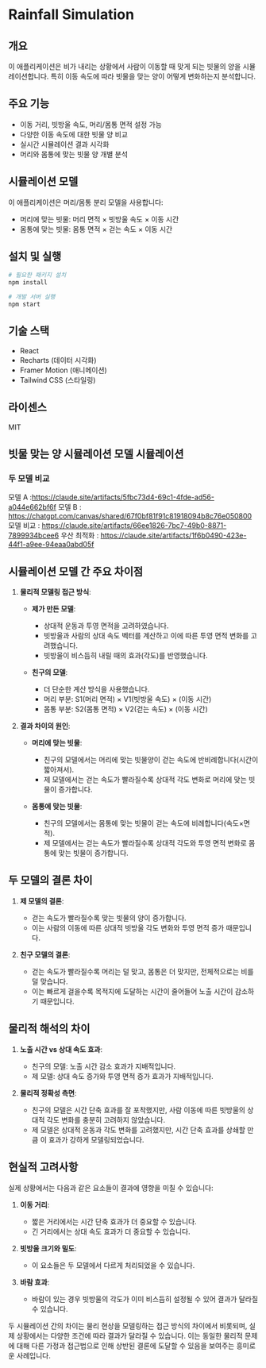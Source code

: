 # Rainfall Simulation

## 개요

이 애플리케이션은 비가 내리는 상황에서 사람이 이동할 때 맞게 되는 빗물의 양을 시뮬레이션합니다. 특히 이동 속도에 따라 빗물을 맞는 양이 어떻게 변화하는지 분석합니다.

## 주요 기능

- 이동 거리, 빗방울 속도, 머리/몸통 면적 설정 가능
- 다양한 이동 속도에 대한 빗물 양 비교
- 실시간 시뮬레이션 결과 시각화
- 머리와 몸통에 맞는 빗물 양 개별 분석

## 시뮬레이션 모델

이 애플리케이션은 머리/몸통 분리 모델을 사용합니다:

- 머리에 맞는 빗물: 머리 면적 × 빗방울 속도 × 이동 시간
- 몸통에 맞는 빗물: 몸통 면적 × 걷는 속도 × 이동 시간

## 설치 및 실행

```bash
# 필요한 패키지 설치
npm install

# 개발 서버 실행
npm start
```

## 기술 스택

- React
- Recharts (데이터 시각화)
- Framer Motion (애니메이션)
- Tailwind CSS (스타일링)

## 라이센스

MIT


## 빗물 맞는 양 시뮬레이션 모델 시뮬레이션

### 두 모델 비교

모델 A :https://claude.site/artifacts/5fbc73d4-69c1-4fde-ad56-a044e662bf6f
모델 B : https://chatgpt.com/canvas/shared/67f0bf81f91c81918094b8c76e050800
모델 비교  : https://claude.site/artifacts/66ee1826-7bc7-49b0-8871-7899934bcee6
우산 최적화 : https://claude.site/artifacts/1f6b0490-423e-44f1-a9ee-94eaa0abd05f

## 시뮬레이션 모델 간 주요 차이점

1. **물리적 모델링 접근 방식**:
   
   - **제가 만든 모델**: 
     - 상대적 운동과 투영 면적을 고려하였습니다.
     - 빗방울과 사람의 상대 속도 벡터를 계산하고 이에 따른 투영 면적 변화를 고려했습니다.
     - 빗방울이 비스듬히 내릴 때의 효과(각도)를 반영했습니다.

   - **친구의 모델**: 
     - 더 단순한 계산 방식을 사용했습니다.
     - 머리 부분: S1(머리 면적) × V1(빗방울 속도) × (이동 시간)
     - 몸통 부분: S2(몸통 면적) × V2(걷는 속도) × (이동 시간)

2. **결과 차이의 원인**:

   - **머리에 맞는 빗물**: 
     - 친구의 모델에서는 머리에 맞는 빗물양이 걷는 속도에 반비례합니다(시간이 짧아져서).
     - 제 모델에서는 걷는 속도가 빨라질수록 상대적 각도 변화로 머리에 맞는 빗물이 증가합니다.

   - **몸통에 맞는 빗물**: 
     - 친구의 모델에서는 몸통에 맞는 빗물이 걷는 속도에 비례합니다(속도×면적).
     - 제 모델에서는 걷는 속도가 빨라질수록 상대적 각도와 투영 면적 변화로 몸통에 맞는 빗물이 증가합니다.

## 두 모델의 결론 차이

1. **제 모델의 결론**: 
   - 걷는 속도가 빨라질수록 맞는 빗물의 양이 증가합니다.
   - 이는 사람의 이동에 따른 상대적 빗방울 각도 변화와 투영 면적 증가 때문입니다.

2. **친구 모델의 결론**: 
   - 걷는 속도가 빨라질수록 머리는 덜 맞고, 몸통은 더 맞지만, 전체적으로는 비를 덜 맞습니다.
   - 이는 빠르게 걸을수록 목적지에 도달하는 시간이 줄어들어 노출 시간이 감소하기 때문입니다.

## 물리적 해석의 차이

1. **노출 시간 vs 상대 속도 효과**:
   - 친구의 모델: 노출 시간 감소 효과가 지배적입니다.
   - 제 모델: 상대 속도 증가와 투영 면적 증가 효과가 지배적입니다.

2. **물리적 정확성 측면**:
   - 친구의 모델은 시간 단축 효과를 잘 포착했지만, 사람 이동에 따른 빗방울의 상대적 각도 변화를 충분히 고려하지 않았습니다.
   - 제 모델은 상대적 운동과 각도 변화를 고려했지만, 시간 단축 효과를 상쇄할 만큼 이 효과가 강하게 모델링되었습니다.

## 현실적 고려사항

실제 상황에서는 다음과 같은 요소들이 결과에 영향을 미칠 수 있습니다:

1. **이동 거리**: 
   - 짧은 거리에서는 시간 단축 효과가 더 중요할 수 있습니다.
   - 긴 거리에서는 상대 속도 효과가 더 중요할 수 있습니다.

2. **빗방울 크기와 밀도**: 
   - 이 요소들은 두 모델에서 다르게 처리되었을 수 있습니다.

3. **바람 효과**: 
   - 바람이 있는 경우 빗방울의 각도가 이미 비스듬히 설정될 수 있어 결과가 달라질 수 있습니다.

두 시뮬레이션 간의 차이는 물리 현상을 모델링하는 접근 방식의 차이에서 비롯되며, 실제 상황에서는 다양한 조건에 따라 결과가 달라질 수 있습니다. 이는 동일한 물리적 문제에 대해 다른 가정과 접근법으로 인해 상반된 결론에 도달할 수 있음을 보여주는 흥미로운 사례입니다.





